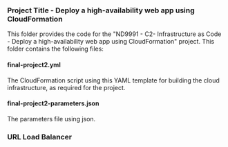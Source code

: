 ### Project Title - Deploy a high-availability web app using CloudFormation
This folder provides the code for the "ND9991 - C2- Infrastructure as Code - Deploy a high-availability web app using CloudFormation" project. This folder contains the following files:


#### final-project2.yml
The CloudFormation script using this YAML template for building the cloud infrastructure, as required for the project. 

#### final-project2-parameters.json
The parameters file using json.

### URL Load Balancer 